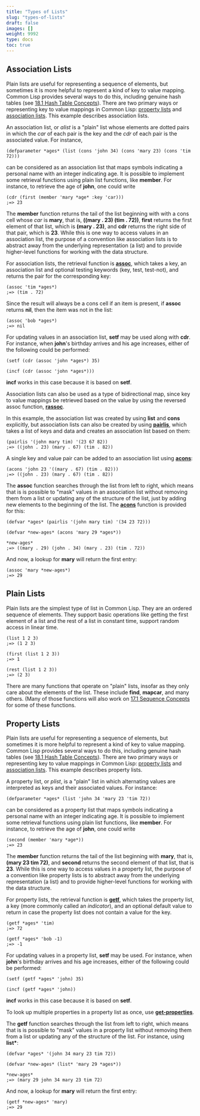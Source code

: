 ```yaml
---
title: "Types of Lists"
slug: "types-of-lists"
draft: false
images: []
weight: 9992
type: docs
toc: true
---
```


## Association Lists
Plain lists are useful for representing a sequence of elements, but sometimes it is more helpful to represent a kind of key to value mapping.  Common Lisp provides several ways to do this, including genuine hash tables (see [18.1 Hash Table Concepts][1]).  There are two primary ways or representing key to value mappings in Common Lisp:  [property lists][1] and [association lists][2].  This example describes association lists.

An association list, or *alist* is a "plain" list whose elements are dotted pairs in which the *car* of each pair is the key and the *cdr* of each pair is the associated value. For instance, 

    (defparameter *ages* (list (cons 'john 34) (cons 'mary 23) (cons 'tim 72)))

can be considered as an association list that maps symbols indicating a personal name with an integer indicating age.  It is possible to implement some retrieval functions using plain list functions, like **member**.  For instance, to retrieve the age of **john**, one could write

    (cdr (first (member 'mary *age* :key 'car)))
    ;=> 23

The **member** function returns the tail of the list beginning with with a cons cell whose *car* is **mary**, that is, **((mary . 23) (tim . 72))**, **first** returns the first element of that list, which is **(mary . 23)**, and **cdr** returns the right side of that pair, which is **23**.  While this is one way to access values in an association list, the purpose of a convention like association lists is to abstract away from the underlying representation (a list) and to provide higher-level functions for working with the data structure.

For association lists, the retrieval function is [**assoc**][3], which takes a key, an association list and optional testing keywords (key, test, test-not), and returns the pair for the corresponding key:

    (assoc 'tim *ages*)
    ;=> (tim . 72)

Since the result will always be a cons cell if an item is present, if **assoc** returns **nil**, then the item was not in the list:

    (assoc 'bob *ages*)
    ;=> nil

For updating values in an association list, **setf** may be used along with **cdr**.  For instance, when **john**'s birthday arrives and his age increases, either of the following could be performed:

    (setf (cdr (assoc 'john *ages*) 35)

    (incf (cdr (assoc 'john *ages*)))

**incf** works in this case because it is based on **setf**.

Association lists can also be used as a type of bidirectional map, since key to value mappings be retrieved based on the value by using the reversed assoc function, [**rassoc**][4].

In this example, the association list was created by using **list** and **cons** explicitly, but association lists can also be created by using [**pairlis**][5], which takes a list of keys and data and creates an association list based on them:

    (pairlis '(john mary tim) '(23 67 82))
    ;=> ((john . 23) (mary . 67) (tim . 82))

A single key and value pair can be added to an association list using [**acons**][6]:

    (acons 'john 23 '((mary . 67) (tim . 82)))
    ;=> ((john . 23) (mary . 67) (tim . 82))

The **assoc** function searches through the list from left to right, which means that is is possible to "mask" values in an association list without removing them from a list or updating any of the structure of the list, just by adding new elements to the beginning of the list.  The [**acons**][7] function is provided for this:

    (defvar *ages* (pairlis '(john mary tim) '(34 23 72)))
    
    (defvar *new-ages* (acons 'mary 29 *ages*))

    *new-ages*
    ;=> ((mary . 29) (john . 34) (mary . 23) (tim . 72))

And now, a lookup for **mary** will return the first entry:

    (assoc 'mary *new-ages*)
    ;=> 29


  [1]: http://www.lispworks.com/documentation/HyperSpec/Body/26_glo_p.htm#property_list
  [2]: http://www.lispworks.com/documentation/HyperSpec/Body/26_glo_a.htm#association_list
  [3]: http://www.lispworks.com/documentation/HyperSpec/Body/f_assocc.htm
  [4]: http://www.lispworks.com/documentation/HyperSpec/Body/f_rassoc.htm#rassoc
  [5]: http://www.lispworks.com/documentation/lw50/CLHS/Body/f_pairli.htm
  [6]: http://www.lispworks.com/documentation/lw50/CLHS/Body/f_acons.htm#acons
  [7]: http://www.lispworks.com/documentation/lw50/CLHS/Body/f_acons.htm

## Plain Lists
Plain lists are the simplest type of list in Common Lisp.  They are an ordered sequence of elements.  They support basic operations like getting the first element of a list and the rest of a list in constant time, support random access in linear time.  

    (list 1 2 3)
    ;=> (1 2 3)

    (first (list 1 2 3))
    ;=> 1
    
    (rest (list 1 2 3))
    ;=> (2 3)

There are many functions that operate on "plain" lists, insofar as they only care about the elements of the list.  These include **find**, **mapcar**, and many others.  (Many of those functions will also work on [17.1 Sequence Concepts][1] for some of these functions.


  [1]: http://www.lispworks.com/documentation/HyperSpec/Body/17_a.htm

## Property Lists

Plain lists are useful for representing a sequence of elements, but sometimes it is more helpful to represent a kind of key to value mapping.  Common Lisp provides several ways to do this, including genuine hash tables (see [18.1 Hash Table Concepts][1]).  There are two primary ways or representing key to value mappings in Common Lisp:  [property lists][1] and [association lists][2].  This example describes property lists.

A property list, or *plist*, is a "plain" list in which alternating values are interpreted as keys and their associated values.  For instance:

    (defparameter *ages* (list 'john 34 'mary 23 'tim 72))

can be considered as a property list that maps symbols indicating a personal name with an integer indicating age.  It is possible to implement some retrieval functions using plain list functions, like **member**.  For instance, to retrieve the age of **john**, one could write

    (second (member 'mary *age*))
    ;=> 23

The **member** function returns the tail of the list beginning with **mary**, that is, **(mary 23 tim 72)**, and **second** returns the second element of that list, that is **23**.  While this is one way to access values in a property list, the purpose of a convention like property lists is to abstract away from the underlying representation (a list) and to provide higher-level functions for working with the data structure.

For property lists, the retrieval function is [**getf**][3], which takes the property list, a key (more commonly called an *indicator*), and an optional default value to return in case the property list does not contain a value for the key.

    (getf *ages* 'tim)
    ;=> 72

    (getf *ages* 'bob -1)
    ;=> -1

For updating values in a property list, **setf** may be used.  For instance, when **john**'s birthday arrives and his age increases, either of the following could be performed:

    (setf (getf *ages* 'john) 35)

    (incf (getf *ages* 'john))

**incf** works in this case because it is based on **setf**.

To look up multiple properties in a property list as once, use [**get-properties**][4].

The **getf** function searches through the list from left to right, which means that is is possible to "mask" values in a property list without removing them from a list or updating any of the structure of the list.  For instance,  using **list\***:

    (defvar *ages* '(john 34 mary 23 tim 72))
    
    (defvar *new-ages* (list* 'mary 29 *ages*))

    *new-ages*
    ;=> (mary 29 john 34 mary 23 tim 72)

And now, a lookup for **mary** will return the first entry:

    (getf *new-ages* 'mary)
    ;=> 29




  [1]: http://www.lispworks.com/documentation/HyperSpec/Body/26_glo_p.htm#property_list
  [2]: http://www.lispworks.com/documentation/HyperSpec/Body/26_glo_a.htm#association_list
  [3]: http://www.lispworks.com/documentation/lw50/CLHS/Body/f_getf.htm
  [4]: http://www.lispworks.com/documentation/lw50/CLHS/Body/f_get_pr.htm#get-properties

